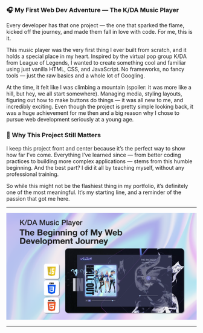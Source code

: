 ### 🎧 My First Web Dev Adventure — The K/DA Music Player

Every developer has that one project — the one that sparked the flame, kicked off the journey, and made them fall in love with code. For me, this is it.

This music player was the very first thing I ever built from scratch, and it holds a special place in my heart. Inspired by the virtual pop group K/DA from League of Legends, I wanted to create something cool and familiar using just vanilla HTML, CSS, and JavaScript. No frameworks, no fancy tools — just the raw basics and a whole lot of Googling.

At the time, it felt like I was climbing a mountain (spoiler: it was more like a hill, but hey, we all start somewhere). Managing media, styling layouts, figuring out how to make buttons do things — it was all new to me, and incredibly exciting. Even though the project is pretty simple looking back, it was a huge achievement for me then and a big reason why I chose to pursue web development seriously at a young age.

### 🌱 Why This Project Still Matters

I keep this project front and center because it’s the perfect way to show how far I’ve come. Everything I’ve learned since — from better coding practices to building more complex applications — stems from this humble beginning. And the best part? I did it all by teaching myself, without any professional training.

So while this might not be the flashiest thing in my portfolio, it’s definitely one of the most meaningful. It’s my starting line, and a reminder of the passion that got me here.

---

![Project Preview](./Materials//Photos%20and%20Videos/poster.png)

---
